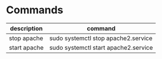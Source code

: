 # Commands
|description                  |command                                     |
|-----------------------------|--------------------------------------------|
|stop apache                  |sudo systemctl stop apache2.service         |
|start apache                 |sudo systemctl start apache2.service        |
